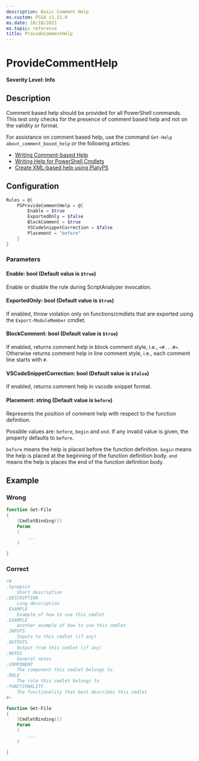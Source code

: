 ```yaml
---
description: Basic Comment Help
ms.custom: PSSA v1.21.0
ms.date: 10/18/2021
ms.topic: reference
title: ProvideCommentHelp
---
```

# ProvideCommentHelp

**Severity Level: Info**

## Description

Comment based help should be provided for all PowerShell commands. This test only checks for the
presence of comment based help and not on the validity or format.

For assistance on comment based help, use the command `Get-Help about_comment_based_help` or the
following articles:

- [Writing Comment-based Help](https://docs.microsoft.com/powershell/scripting/developer/help/writing-comment-based-help-topics)
- [Writing Help for PowerShell Cmdlets](https://docs.microsoft.com/powershell/scripting/developer/help/writing-help-for-windows-powershell-cmdlets)
- [Create XML-based help using PlatyPS](https://docs.microsoft.com/powershell/scripting/dev-cross-plat/create-help-using-platyps)

## Configuration

```powershell
Rules = @{
    PSProvideCommentHelp = @{
        Enable = $true
        ExportedOnly = $false
        BlockComment = $true
        VSCodeSnippetCorrection = $false
        Placement = "before"
    }
}
```

### Parameters

#### Enable: bool (Default valus is `$true`)

Enable or disable the rule during ScriptAnalyzer invocation.

#### ExportedOnly: bool (Default value is `$true`)

If enabled, throw violation only on functions/cmdlets that are exported using the
`Export-ModuleMember` cmdlet.

#### BlockComment: bool (Default value is `$true`)

If enabled, returns comment help in block comment style, i.e., `<#...#>`. Otherwise returns comment
help in line comment style, i.e., each comment line starts with `#`.

#### VSCodeSnippetCorrection: bool (Default value is `$false`)

If enabled, returns comment help in vscode snippet format.

#### Placement: string (Default value is `before`)

Represents the position of comment help with respect to the function definition.

Possible values are: `before`, `begin` and `end`. If any invalid value is given, the property
defaults to `before`.

`before` means the help is placed before the function definition. `begin` means the help is placed
at the beginning of the function definition body. `end` means the help is places the end of the
function definition body.

## Example

### Wrong

```powershell
function Get-File
{
    [CmdletBinding()]
    Param
    (
        ...
    )

}
```

### Correct

```powershell
<#
.Synopsis
    Short description
.DESCRIPTION
    Long description
.EXAMPLE
    Example of how to use this cmdlet
.EXAMPLE
    Another example of how to use this cmdlet
.INPUTS
    Inputs to this cmdlet (if any)
.OUTPUTS
    Output from this cmdlet (if any)
.NOTES
    General notes
.COMPONENT
    The component this cmdlet belongs to
.ROLE
    The role this cmdlet belongs to
.FUNCTIONALITY
    The functionality that best describes this cmdlet
#>

function Get-File
{
    [CmdletBinding()]
    Param
    (
        ...
    )

}
```
